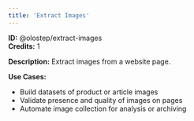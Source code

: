 ```yaml
---
title: 'Extract Images'
---
```


**ID:** @olostep/extract-images  
**Credits:** 1

**Description:**
Extract images from a website page.

**Use Cases:**
- Build datasets of product or article images
- Validate presence and quality of images on pages
- Automate image collection for analysis or archiving


